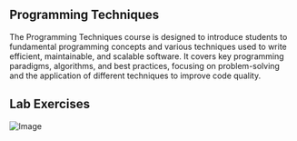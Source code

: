 ## Programming Techniques

The Programming Techniques course is designed to introduce students to fundamental programming concepts and various techniques used to write efficient, maintainable, and scalable software. It covers key programming paradigms, algorithms, and best practices, focusing on problem-solving and the application of different techniques to improve code quality.

## Lab Exercises
![Image](https://github.com/user-attachments/assets/eab04b33-f9c6-41c1-a3bc-59e5847c1d68)
